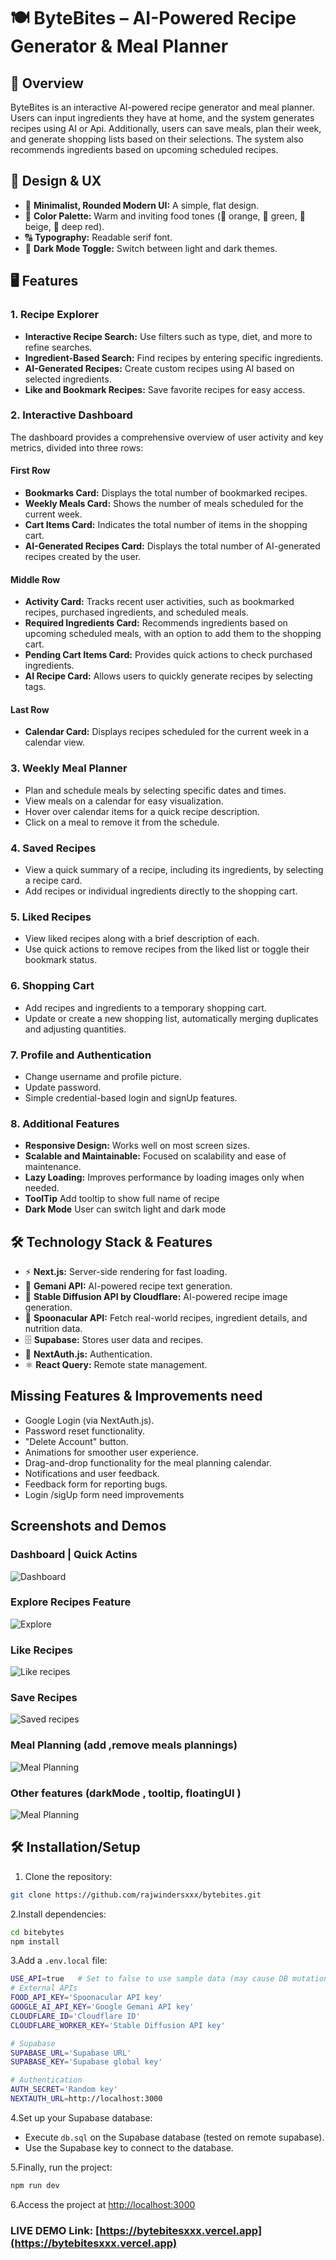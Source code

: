 # 🍽️ ByteBites – AI-Powered Recipe Generator & Meal Planner

## 📌 Overview

ByteBites is an interactive AI-powered recipe generator and meal planner. Users can input ingredients they have at home, and the system generates recipes using AI or Api. Additionally, users can save meals, plan their week, and generate shopping lists based on their selections. The system also recommends ingredients based on upcoming scheduled recipes.

## 🎨 Design & UX

- 🏡 **Minimalist, Rounded Modern UI:** A simple, flat design.
- 🎨 **Color Palette:** Warm and inviting food tones (🍊 orange, 🍃 green, 🍯 beige, 🍷 deep red).
- 🔠 **Typography:** Readable serif font.
- 🌙 **Dark Mode Toggle:** Switch between light and dark themes.

## 🖥️ Features

### 1. Recipe Explorer

- **Interactive Recipe Search:** Use filters such as type, diet, and more to refine searches.
- **Ingredient-Based Search:** Find recipes by entering specific ingredients.
- **AI-Generated Recipes:** Create custom recipes using AI based on selected ingredients.
- **Like and Bookmark Recipes:** Save favorite recipes for easy access.

### 2. Interactive Dashboard

The dashboard provides a comprehensive overview of user activity and key metrics, divided into three rows:

#### First Row

- **Bookmarks Card:** Displays the total number of bookmarked recipes.
- **Weekly Meals Card:** Shows the number of meals scheduled for the current week.
- **Cart Items Card:** Indicates the total number of items in the shopping cart.
- **AI-Generated Recipes Card:** Displays the total number of AI-generated recipes created by the user.

#### Middle Row

- **Activity Card:** Tracks recent user activities, such as bookmarked recipes, purchased ingredients, and scheduled meals.
- **Required Ingredients Card:** Recommends ingredients based on upcoming scheduled meals, with an option to add them to the shopping cart.
- **Pending Cart Items Card:** Provides quick actions to check purchased ingredients.
- **AI Recipe Card:** Allows users to quickly generate recipes by selecting tags.

#### Last Row

- **Calendar Card:** Displays recipes scheduled for the current week in a calendar view.

### 3. Weekly Meal Planner

- Plan and schedule meals by selecting specific dates and times.
- View meals on a calendar for easy visualization.
- Hover over calendar items for a quick recipe description.
- Click on a meal to remove it from the schedule.

### 4. Saved Recipes

- View a quick summary of a recipe, including its ingredients, by selecting a recipe card.
- Add recipes or individual ingredients directly to the shopping cart.

### 5. Liked Recipes

- View liked recipes along with a brief description of each.
- Use quick actions to remove recipes from the liked list or toggle their bookmark status.

### 6. Shopping Cart

- Add recipes and ingredients to a temporary shopping cart.
- Update or create a new shopping list, automatically merging duplicates and adjusting quantities.

### 7. Profile and Authentication

- Change username and profile picture.
- Update password.
- Simple credential-based login and signUp features.

### 8. Additional Features

- **Responsive Design:** Works well on most screen sizes.
- **Scalable and Maintainable:** Focused on scalability and ease of maintenance.
- **Lazy Loading:** Improves performance by loading images only when needed.
- **ToolTip** Add tooltip to show full name of recipe
- **Dark Mode** User can switch light and dark mode

## 🛠️ Technology Stack & Features

- ⚡ **Next.js:** Server-side rendering for fast loading.
- 🧠 **Gemani API:** AI-powered recipe text generation.
- 🧠 **Stable Diffusion API by Cloudflare:** AI-powered recipe image generation.
- 🍲 **Spoonacular API:** Fetch real-world recipes, ingredient details, and nutrition data.
- 🗄️ **Supabase:** Stores user data and recipes.
- 🔐 **NextAuth.js:** Authentication.
- ⚛️ **React Query:** Remote state management.

## Missing Features & Improvements need

- Google Login (via NextAuth.js).
- Password reset functionality.
- "Delete Account" button.
- Animations for smoother user experience.
- Drag-and-drop functionality for the meal planning calendar.
- Notifications and user feedback.
- Feedback form for reporting bugs.
- Login /sigUp form need improvements

## Screenshots and Demos

### Dashboard | Quick Actins

![Dashboard](./docs//images/dashboard.gif)

### Explore Recipes Feature

![Explore](./docs//images/explore.gif)

### Like Recipes

![Like recipes](./docs//images/like.gif)

### Save Recipes

![Saved recipes](./docs//images/saved.gif)

### Meal Planning (add ,remove meals plannings)

![Meal Planning](./docs//images/mealPlanning.gif)

### Other features (darkMode , tooltip, floatingUI  )

![Meal Planning](./docs//images/otherFeatures.gif)

## 🛠 Installation/Setup

1. Clone the repository:

```sh
git clone https://github.com/rajwindersxxx/bytebites.git
```

2.Install dependencies:

```sh
cd bitebytes
npm install
```

3.Add a `.env.local` file:

```sh
USE_API=true   # Set to false to use sample data (may cause DB mutation errors)
# External APIs
FOOD_API_KEY='Spoonacular API key'
GOOGLE_AI_API_KEY='Google Gemani API key'
CLOUDFLARE_ID='Cloudflare ID'
CLOUDFLARE_WORKER_KEY='Stable Diffusion API key'

# Supabase
SUPABASE_URL='Supabase URL'
SUPABASE_KEY='Supabase global key'

# Authentication
AUTH_SECRET='Random key'
NEXTAUTH_URL=http://localhost:3000
```

4.Set up your Supabase database:

- Execute `db.sql` on the Supabase database (tested on remote supabase).
- Use the Supabase key to connect to the database.

5.Finally, run the project:

```sh
npm run dev
```

6.Access the project at [http://localhost:3000](http://localhost:3000)

### LIVE DEMO Link: [https://bytebitesxxx.vercel.app](https://bytebitesxxx.vercel.app)
